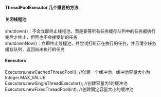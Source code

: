 #### ThreadPoolExecutor 几个重要的方法  

#### 关闭线程池  

shutdown()：不会立即终止线程池，而是要等所有任务缓存队列中的任务都执行完后才终止，但再也不会接受新的任务  
shutdownNow()：立即终止线程池，并尝试打断正在执行的任务，并且清空任务缓存队列，返回尚未执行的任务  


#### Executors  

Executors.newCachedThreadPool();  //创建一个缓冲池，缓冲池容量大小为Integer.MAX_VALUE  
Executors.newSingleThreadExecutor();   //创建容量为1的缓冲池  
Executors.newFixedThreadPool(int);    //创建固定容量大小的缓冲池  

